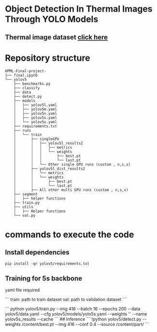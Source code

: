 # Object Detection In Thermal Images Through YOLO Models 
## Thermal image dataset [click here](https://www.flir.com/oem/adas/adas-dataset-form/)

# Repository structure
```
HPML-Final-project-
├── final.ipynb
└── yolov5
    ├── benchmarks.py
    ├── classify
    ├── data
    ├── detect.py
    ├── models
    │   ├── yolov5l.yaml
    │   ├── yolov5m.yaml
    │   ├── yolov5n.yaml
    │   ├── yolov5s.yaml
    │   └── yolov5x.yaml
    ├── requirements.txt
    ├── runs
    │   └── train
    │       ├── singleGPU
    │       │   ├── yolov5l_results2
    │       │   │   ├── metrics
    │       │   │   └── weights
    │       │   │       ├── best.pt
    │       │   │       └── last.pt
    │       │   └── Other single GPU runs (custom , n,s,x)
    │       ├── yolov5l_dist_results2
    │       │   └── metrics
    │       │   └── weights
    │       │       ├── best.pt
    │       │       └── last.pt
    │       ├── All other multi GPU runs (custom , n,s,x)
    ├── segment
    │   ├── helper functions
    ├── train.py
    ├── utils
    │   ├── Helper functions
    └── val.py
```
# commands to execute the code
## Install dependencies
```
pip install -qr yolov5/requirements.txt
```
## Training for 5s backbone
<p> yaml file required </p>
```
train: path to train dataset
val: path to validation dataset
```
<p></p>
```
python yolov5/train.py --img 416 --batch 16 --epochs 200 --data yolov5/data.yaml --cfg yolov5/models/yolo5s.yaml --weights '' --name yolov5s_results  --cache
```
## Inference
```
!python yolov5/detect.py --weights /content/best.pt --img 416 --conf 0.4 --source /content/part/
```
